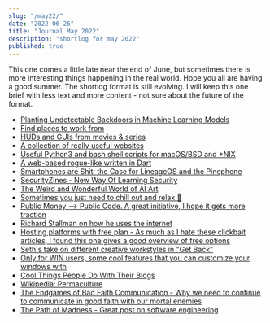 ```yaml
---
slug: "/may22/"
date: "2022-06-26"
title: "Journal May 2022"
description: "shortlog for may 2022"
published: true
---
```


This one comes a little late near the end of June, but sometimes there is more interesting things happening in the real world. Hope you all are having a good summer.
The shortlog format is still evolving. I will keep this one brief with less text and more content - not sure about the future of the format.

- [Planting Undetectable Backdoors in Machine Learning Models](https://arxiv.org/pdf/2204.06974.pdf)
- [Find places to work from](https://workmode.co/)
- [HUDs and GUIs from movies & series](https://www.hudsandguis.com/)
- [A collection of really useful websites](https://www.insanelyusefulwebsites.com/)
- [Useful Python3 and bash shell scripts for macOS/BSD and *NIX](https://github.com/yukondude/Scripnix)
- [A web-based rogue-like written in Dart](https://github.com/munificent/hauberk)
- [Smartphones are Shit: the Case for LineageOS and the Pinephone](https://jleightcap.srht.site/blog/openphone.html)
- [SecurityZines - New Way Of Learning Security](https://securityzines.com/)
- [The Weird and Wonderful World of AI Art](https://jxmo.notion.site/The-Weird-and-Wonderful-World-of-AI-Art-b9615a2e7278435b98380ff81ae1cf09)
- [Sometimes you just need to chill out and relax 🦧](http://chillestmonkey.com/)
- [Public Money --> Public Code. A great initiative, I hope it gets more traction](https://publiccode.eu/)
- [Richard Stallman on how he uses the internet](https://stallman.org/stallman-computing.html#internetuse)
- [Hosting platforms with free plan - As much as I hate these clickbait articles, I found this one gives a good overview of free options](https://stackdiary.com/free-hosting-for-developers/)
- [Seth's take on different creative workstyles in "Get Back"](https://seths.blog/2022/05/half-baked/)
- [Only for WIN users, some cool features that you can customize your windows with](https://www.fourth-wall.co.uk/post/powertoys-11-awesome-features-microsoft-won-t-add-to-windows)
- [Cool Things People Do With Their Blogs](https://brainbaking.com/post/2022/04/cool-things-people-do-with-their-blogs/)
- [Wikipedia: Permaculture](https://en.wikipedia.org/wiki/Permaculture)
- [The Endgames of Bad Faith Communication - Why we need to continue to communicate in good faith with our mortal enemies](https://consilienceproject.org/endgames-of-bad-communication/)
- [The Path of Madness - Great post on software engineering](https://brandur.org/nanoglyphs/029-path-of-madness)
